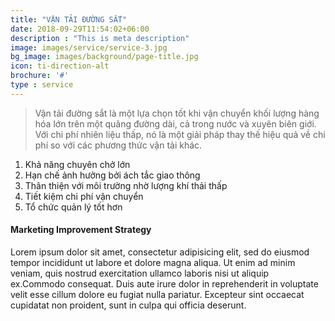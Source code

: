 ```yaml
---
title: "VẬN TẢI ĐƯỜNG SẮT"
date: 2018-09-29T11:54:02+06:00
description : "This is meta description"
image: images/service/service-3.jpg
bg_image: images/background/page-title.jpg
icon: ti-direction-alt
brochure: '#'
type : service
---
```


>Vận tải đường sắt là một lựa chọn tốt khi vận chuyển khối lượng hàng hóa lớn trên một quãng đường dài, cả trong nước và xuyên biên giới. Với chi phí nhiên liệu thấp, nó là một giải pháp thay thế hiệu quả về chi phí so với các phương thức vận tải khác.

1. Khả năng chuyên chở lớn
2. Hạn chế ảnh hưởng bởi ách tắc giao thông
3. Thân thiện với môi trường nhờ lượng khí thải thấp
4. Tiết kiệm chi phí vận chuyển
5. Tổ chức quản lý tốt hơn

#### Marketing Improvement Strategy
Lorem ipsum dolor sit amet, consectetur adipisicing elit, sed do eiusmod tempor incididunt ut labore et dolore magna aliqua. Ut enim ad minim veniam, quis nostrud exercitation ullamco laboris nisi ut aliquip ex.Commodo consequat. Duis aute irure dolor in reprehenderit in voluptate velit esse cillum dolore eu fugiat nulla pariatur. Excepteur sint occaecat cupidatat non proident, sunt in culpa qui officia deserunt.

